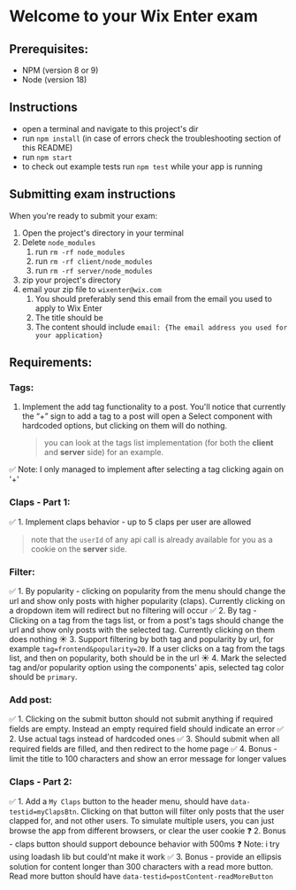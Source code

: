 # Welcome to your Wix Enter exam

## Prerequisites:

- NPM (version 8 or 9)
- Node (version 18)

## Instructions

- open a terminal and navigate to this project's dir
- run `npm install` (in case of errors check the troubleshooting section of this README)
- run `npm start`
- to check out example tests run `npm test` while your app is running

## Submitting exam instructions

When you're ready to submit your exam:

1. Open the project's directory in your terminal
2. Delete `node_modules`
   1. run `rm -rf node_modules`
   2. run `rm -rf client/node_modules`
   3. run `rm -rf server/node_modules`
3. zip your project's directory
4. email your zip file to `wixenter@wix.com`
   1. You should preferably send this email from the email you used to apply to Wix Enter
   2. The title should be `   `
   3. The content should include `email: {The email address you used for your application}`

## Requirements:

### Tags:

1. Implement the add tag functionality to a post. You'll notice that currently the “+” sign to add a tag to a post will open a Select component with hardcoded options, but clicking on them will do nothing.
   > you can look at the tags list implementation (for both the **client** and **server** side) for an example.

✅ Note: I only managed to implement after selecting a tag clicking again on '+'

### Claps - Part 1:

✅ 1. Implement claps behavior - up to 5 claps per user are allowed

> note that the `userId` of any api call is already available for you as a cookie on the **server** side.

### Filter:

✅ 1. By popularity - clicking on popularity from the menu should change the url and show only posts with higher popularity (claps). Currently clicking on a dropdown item will redirect but no filtering will occur
✅ 2. By tag - Clicking on a tag from the tags list, or from a post's tags should change the url and show only posts with the selected tag. Currently clicking on them does nothing
☀️ 3. Support filtering by both tag and popularity by url, for example `tag=frontend&popularity=20`. If a user clicks on a tag from the tags list, and then on popularity, both should be in the url
☀️ 4. Mark the selected tag and/or popularity option using the components' apis, selected tag color should be `primary`.

### Add post:

✅ 1. Clicking on the submit button should not submit anything if required fields are empty. Instead an empty required field should indicate an error
✅ 2. Use actual tags instead of hardcoded ones
✅ 3. Should submit when all required fields are filled, and then redirect to the home page
✅ 4. Bonus - limit the title to 100 characters and show an error message for longer values

### Claps - Part 2:

✅ 1. Add a `My Claps` button to the header menu, should have `data-testid=myClapsBtn`. Clicking on that button will filter only posts that the user clapped for, and not other users. To simulate multiple users, you can just browse the app from different browsers, or clear the user cookie
❓ 2. Bonus - claps button should support debounce behavior with 500ms
❓ Note: i try using loadash lib but could'nt make it work
✅ 3. Bonus - provide an ellipsis solution for content longer than 300 characters with a read more button. Read more button should have `data-testid=postContent-readMoreButton`
